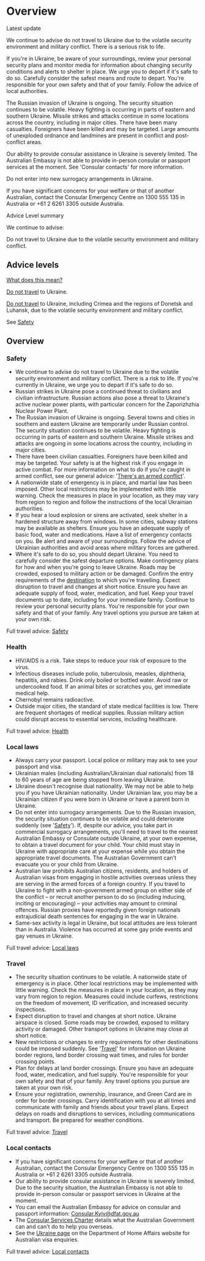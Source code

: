 # Overview

Latest update

We continue to advise do not travel to Ukraine due to the volatile security environment and military conflict. There is a serious risk to life.  
  
If you're in Ukraine, be aware of your surroundings, review your personal security plans and monitor media for information about changing security conditions and alerts to shelter in place. We urge you to depart if it's safe to do so. Carefully consider the safest means and route to depart. You're responsible for your own safety and that of your family. Follow the advice of local authorities.   
  
The Russian invasion of Ukraine is ongoing. The security situation continues to be volatile. Heavy fighting is occurring in parts of eastern and southern Ukraine. Missile strikes and attacks continue in some locations across the country, including in major cities. There have been many casualties. Foreigners have been killed and may be targeted. Large amounts of unexploded ordnance and landmines are present in conflict and post-conflict areas.  
  
Our ability to provide consular assistance in Ukraine is severely limited. The Australian Embassy is not able to provide in-person consular or passport services at the moment. See 'Consular contacts' for more information.  
  
Do not enter into new surrogacy arrangements in Ukraine.  
  
If you have significant concerns for your welfare or that of another Australian, contact the Consular Emergency Centre on 1300 555 135 in Australia or +61 2 6261 3305 outside Australia.

Advice Level summary

We continue to advise:

Do not travel to Ukraine due to the volatile security environment and military conflict.

## Advice levels

[What does this mean?](/before-you-go/travel-advice-explained/)

[Do not travel](https://www.smartraveller.gov.au/consular-services/travel-advice-explained#level4) to Ukraine.

[Do not travel](https://www.smartraveller.gov.au/consular-services/travel-advice-explained#level4) to Ukraine, including Crimea and the regions of Donetsk and Luhansk, due to the volatile security environment and military conflict.

See [Safety](#safety)

## Overview

### Safety

* We continue to advise do not travel to Ukraine due to the volatile security environment and military conflict. There is a risk to life. If you're currently in Ukraine, we urge you to depart if it's safe to do so.
* Russian strikes in Ukraine pose a continued threat to civilians and civilian infrastructure. Russian actions also pose a threat to Ukraine's active nuclear power plants, with particular concern for the Zaporizhzhia Nuclear Power Plant.
* The Russian invasion of Ukraine is ongoing. Several towns and cities in southern and eastern Ukraine are temporarily under Russian control. The security situation continues to be volatile. Heavy fighting is occurring in parts of eastern and southern Ukraine. Missile strikes and attacks are ongoing in some locations across the country, including in major cities.
* There have been civilian casualties. Foreigners have been killed and may be targeted. Your safety is at the highest risk if you engage in active combat. For more information on what to do if you're caught in armed conflict, see our general advice: '[There's an armed conflict](https://www.smartraveller.gov.au/while-youre-away/crisis-or-emergency/theres-armed-conflict)'.
* A nationwide state of emergency is in place, and martial law has been imposed. Other local restrictions may be implemented with little warning. Check the measures in place in your location, as they may vary from region to region and follow the instructions of the local Ukrainian authorities.
* If you hear a loud explosion or sirens are activated, seek shelter in a hardened structure away from windows. In some cities, subway stations may be available as shelters. Ensure you have an adequate supply of basic food, water and medications. Have a list of emergency contacts on you. Be alert and aware of your surroundings. Follow the advice of Ukrainian authorities and avoid areas where military forces are gathered.
* Where it's safe to do so, you should depart Ukraine. You need to carefully consider the safest departure options. Make contingency plans for how and when you're going to leave Ukraine. Roads may be crowded, exposed to military action or be damaged. Confirm the entry requirements of the [destination](https://www.smartraveller.gov.au/destinations) to which you're travelling. Expect disruption to travel and changes at short notice. Ensure you have an adequate supply of food, water, medication, and fuel. Keep your travel documents up to date, including for your immediate family. Continue to review your personal security plans. You're responsible for your own safety and that of your family. Any travel options you pursue are taken at your own risk.

Full travel advice: [Safety](#safety)

### Health

* HIV/AIDS is a risk. Take steps to reduce your risk of exposure to the virus.
* Infectious diseases include polio, tuberculosis, measles, diphtheria, hepatitis, and rabies. Drink only boiled or bottled water. Avoid raw or undercooked food. If an animal bites or scratches you, get immediate medical help.
* Chernobyl remains radioactive.
* Outside major cities, the standard of state medical facilities is low. There are frequent shortages of medical supplies. Russian military action could disrupt access to essential services, including healthcare.

Full travel advice: [Health](#health)

### Local laws

* Always carry your passport. Local police or military may ask to see your passport and visa.
* Ukrainian males (including Australian/Ukrainian dual nationals) from 18 to 60 years of age are being stopped from leaving Ukraine.
* Ukraine doesn't recognise dual nationality. We may not be able to help you if you have Ukrainian nationality. Under Ukrainian law, you may be a Ukrainian citizen if you were born in Ukraine or have a parent born in Ukraine.
* Do not enter into surrogacy arrangements. Due to the Russian invasion, the security situation continues to be volatile and could deteriorate suddenly (see '[Safety](https://www.smartraveller.gov.au/destinations/europe/ukraine#safety)'). If, despite our advice, you take part in commercial surrogacy arrangements, you'll need to travel to the nearest Australian Embassy or Consulate outside Ukraine, at your own expense, to obtain a travel document for your child. Your child must stay in Ukraine with appropriate care at your expense while you obtain the appropriate travel documents. The Australian Government can't evacuate you or your child from Ukraine.
* Australian law prohibits Australian citizens, residents, and holders of Australian visas from engaging in hostile activities overseas unless they are serving in the armed forces of a foreign country. If you travel to Ukraine to fight with a non-government armed group on either side of the conflict – or recruit another person to do so (including inducing, inciting or encouraging) – your activities may amount to criminal offences. Russian proxies have reportedly given foreign nationals extrajudicial death sentences for engaging in the war in Ukraine.
* Same-sex activity is legal in Ukraine, but local attitudes are less tolerant than in Australia. Violence has occurred at some gay pride events and gay venues in Ukraine.

Full travel advice: [Local laws](#local-laws)

### Travel

* The security situation continues to be volatile. A nationwide state of emergency is in place. Other local restrictions may be implemented with little warning. Check the measures in place in your location, as they may vary from region to region. Measures could include curfews, restrictions on the freedom of movement, ID verification, and increased security inspections.
* Expect disruption to travel and changes at short notice. Ukraine airspace is closed. Some roads may be crowded, exposed to military activity or damaged. Other transport options in Ukraine may close at short notice.
* New restrictions or changes to entry requirements for other destinations could be imposed suddenly. See '[Travel](https://www.smartraveller.gov.au/destinations/europe/ukraine#travel)' for information on Ukraine border regions, land border crossing wait times, and rules for border crossing points.
* Plan for delays at land border crossings. Ensure you have an adequate food, water, medication, and fuel supply. You're responsible for your own safety and that of your family. Any travel options you pursue are taken at your own risk.
* Ensure your registration, ownership, insurance, and Green Card are in order for border crossings. Carry identification with you at all times and communicate with family and friends about your travel plans. Expect delays on roads and disruptions to services, including communications and transport. Be prepared for weather conditions.

Full travel advice: [Travel](#travel)

### Local contacts

* If you have significant concerns for your welfare or that of another Australian, contact the Consular Emergency Centre on 1300 555 135 in Australia or +61 2 6261 3305 outside Australia.
* Our ability to provide consular assistance in Ukraine is severely limited. Due to the security situation, the Australian Embassy is not able to provide in-person consular or passport services in Ukraine at the moment.
* You can email the Australian Embassy for advice on consular and passport information: [Consular.Kyiv@dfat.gov.au](mailto:Consular.Kyiv@dfat.gov.au)
* The [Consular Services Charter](https://www.smartraveller.gov.au/consular-services/consular-services-charter) details what the Australian Government can and can't do to help you overseas.
* See the [Ukraine page](https://www.homeaffairs.gov.au/help-and-support/ukraine-visa-support) on the Department of Home Affairs website for Australian visa enquiries.

Full travel advice: [Local contacts](#local-contacts)